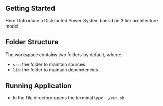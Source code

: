 ## Getting Started

Here I Introduce a Distributed Power System baesd on 3 tier architecture model

## Folder Structure

The workspace contains two folders by default, where:

- `src`: the folder to maintain sources
- `lib`: the folder to maintain dependencies

## Running Application
- In the file directory opens the terminal type: ```./run.sh```
